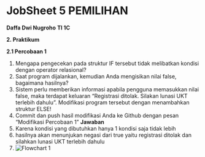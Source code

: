 # JobSheet 5 PEMILIHAN

**Daffa Dwi Nugroho**
**TI 1C**

**2. Praktikum**

**2.1 Percobaan 1**
1. Mengapa pengecekan pada struktur IF tersebut tidak melibatkan kondisi dengan
operator relasional?
2. Saat program dijalankan, kemudian Anda mengisikan nilai false, bagaimana hasilnya?
3. Sistem perlu memberikan informasi apabila pengguna memasukkan nilai false, maka
terdapat keluaran “Registrasi ditolak. Silakan lunasi UKT terlebih dahulu”. Modifikasi
program tersebut dengan menambahkan struktur ELSE!
4. Commit dan push hasil modifikasi Anda ke Github dengan pesan “Modifikasi
Percobaan 1”
**Jawaban**
1. Karena kondisi yang dibutuhkan hanya 1 kondisi saja tidak lebih
2. hasilnya akan menunjukan negasi dari true yaitu registrasi ditolak  dan silahkan lunasi UKT terlebih dahulu
3. ![Flowchart 1](https://github.com/Dapa-yap/PraktikumDaspro/blob/main/img/prak.png?raw=true)

